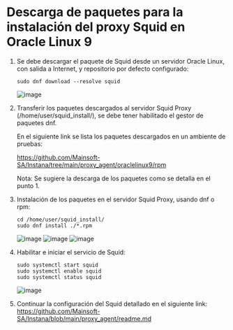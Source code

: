 # Descarga de paquetes para la instalación del proxy Squid en Oracle Linux 9

1. Se debe descargar el paquete de Squid desde un servidor Oracle Linux, con salida a Internet, y repositorio por defecto configurado:

   ```
   sudo dnf download --resolve squid
   ```

   ![image](https://github.com/user-attachments/assets/1102eb71-2a19-45c2-96d0-82fd01ed05af)


2. Transferir los paquetes descargados al servidor Squid Proxy (/home/user/squid_install/), se debe tener habilitado el gestor de paquetes dnf.

   En el siguiente link se lista los paquetes descargados en un ambiente de pruebas:
   
   https://github.com/Mainsoft-SA/Instana/tree/main/proxy_agent/oraclelinux9/rpm

   Nota: Se sugiere la descarga de los paquetes como se detalla en el punto 1.

4. Instalación de los paquetes en el servidor Squid Proxy, usando dnf o rpm:

   ```
   cd /home/user/squid_install/
   sudo dnf install ./*.rpm
   ```

   ![image](https://github.com/user-attachments/assets/cf107eaf-8497-490e-a0cd-973087c0af68)
   ![image](https://github.com/user-attachments/assets/31d200a7-e5a6-4222-8ff3-3c3d3e1117fc)
   ![image](https://github.com/user-attachments/assets/0201b94d-7009-4364-b601-5cc546358f91)

5. Habilitar e iniciar el servicio de Squid:

   ```
   sudo systemctl start squid
   sudo systemctl enable squid
   sudo systemctl status squid
   ```
   ![image](https://github.com/user-attachments/assets/b2408763-d000-4050-afd1-0d783260974a)

6. Continuar la configuración del Squid detallado en el siguiente link:
   https://github.com/Mainsoft-SA/Instana/blob/main/proxy_agent/readme.md

   
